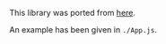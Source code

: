 This library was ported from [here](https://github.com/Hellenic/react-hexgrid).

An example has been given in `./App.js`.